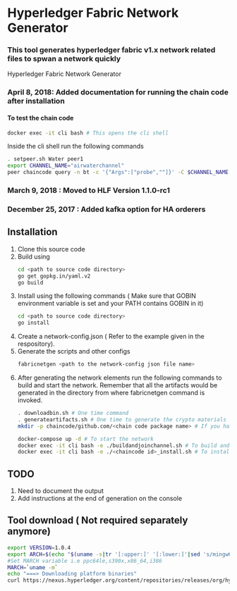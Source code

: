 # Hyperledger Fabric Network Generator
### This tool generates hyperledger fabric v1.x network related files to spwan a network quickly
Hyperledger Fabric Network Generator
### April 8, 2018: Added documentation for running the chain code after installation 

 #### To test the chain code 
 ```sh 
 docker exec -it cli bash # This opens the cli shell
 ```
 Inside the cli shell run the following commands
 ```sh
 . setpeer.sh Water peer1 
 export CHANNEL_NAME="airwaterchannel"
 peer chaincode query -n bt -c '{"Args":["probe",""]}' -C $CHANNEL_NAME
 ```
 
### March 9, 2018 : Moved to HLF Version 1.1.0-rc1
### December 25, 2017 : Added kafka option for HA orderers

## Installation 
1. Clone this source code
2. Build using 
    ```sh
    cd <path to source code directory>
    go get gopkg.in/yaml.v2
    go build
    ```
3. Install using  the following commands ( Make sure that GOBIN environment variable is set and your PATH contains GOBIN in it)
    ```sh
    cd <path to source code directory>
    go install
    ```
4. Create a network-config.json ( Refer to the example given in the respository).
5. Generate the scripts and other configs
    ```sh
    fabricnetgen <path to the network-config json file name>
    ```
6. After generating the network elements run the following commands to build and start the network. Remember that all the artifacts would be generated in the directory from where fabricnetgen command is invoked.
    ```sh
    . downloadbin.sh # One time command
    . generateartifacts.sh # One time to generate the crypto materials
    mkdir -p chaincode/github.com/<chain code package name> # If you have more that one chain code , then you need to repeat this step for each chain code pakage.
    
    docker-compose up -d # To start the network
    docker exec -it cli bash -e ./buildandjoinchannel.sh # To build and join channel
    docker exec -it cli bash -e ./<chaincode id>_install.sh # To install the chain code
    
    ```

## TODO
1. Need to document the output
2. Add instructions at the end of generation on the console

## Tool download ( Not required separately anymore)

```sh
export VERSION=1.0.4
export ARCH=$(echo "$(uname -s|tr '[:upper:]' '[:lower:]'|sed 's/mingw64_nt.*/windows/')-$(uname -m | sed 's/x86_64/amd64/g')" | awk '{print tolower($0)}')
#Set MARCH variable i.e ppc64le,s390x,x86_64,i386
MARCH=`uname -m`
echo "===> Downloading platform binaries"
curl https://nexus.hyperledger.org/content/repositories/releases/org/hyperledger/fabric/hyperledger-fabric/${ARCH}-${VERSION}/hyperledger-fabric-${ARCH}-${VERSION}.tar.gz | tar xz



```
